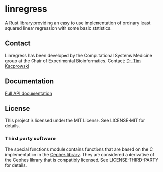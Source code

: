 # linregress
A Rust library providing an easy to use implementation of ordinary
least squared linear regression with some basic statistics.

## Contact
Linregress has been developed by the Computational Systems Medicine group at the Chair of Experimental Bioinformatics.
Contact: [Dr. Tim Kacprowski](mailto:tim.kacprowski@wzw.tum.de)

## Documentation

[Full API documentation](https://docs.rs/linregress)

## License
This project is licensed under the MIT License.
See LICENSE-MIT for details.

### Third party software
The special functions module contains functions that are based on the
C implementation in the [Cephes library](http://www.netlib.org/cephes/).
They are considered a derivative of the Cephes library that is compatibly licensed.
See LICENSE-THIRD-PARTY for details.
